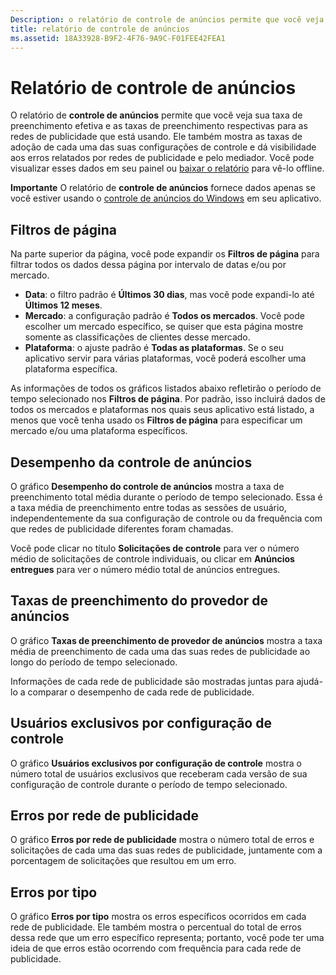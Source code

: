 ```yaml
---
Description: o relatório de controle de anúncios permite que você veja sua taxa de preenchimento efetiva e as taxas de preenchimento respectivas para as redes de publicidade que está usando.
title: relatório de controle de anúncios
ms.assetid: 18A33928-B9F2-4F76-9A9C-F01FEE42FEA1
---
```


# Relatório de controle de anúncios


O relatório de **controle de anúncios** permite que você veja sua taxa de preenchimento efetiva e as taxas de preenchimento respectivas para as redes de publicidade que está usando. Ele também mostra as taxas de adoção de cada uma das suas configurações de controle e dá visibilidade aos erros relatados por redes de publicidade e pelo mediador. Você pode visualizar esses dados em seu painel ou [baixar o relatório](download-analytic-reports.md) para vê-lo offline.

**Importante**  O relatório de **controle de anúncios** fornece dados apenas se você estiver usando o [controle de anúncios do Windows](https://msdn.microsoft.com/library/windows/apps/xaml/dn864359) em seu aplicativo.

 

## Filtros de página


Na parte superior da página, você pode expandir os **Filtros de página** para filtrar todos os dados dessa página por intervalo de datas e/ou por mercado.

-   **Data**: o filtro padrão é **Últimos 30 dias**, mas você pode expandi-lo até **Últimos 12 meses**.
-   **Mercado**: a configuração padrão é **Todos os mercados**. Você pode escolher um mercado específico, se quiser que esta página mostre somente as classificações de clientes desse mercado.
-   **Plataforma**: o ajuste padrão é **Todas as plataformas**. Se o seu aplicativo servir para várias plataformas, você poderá escolher uma plataforma específica.

As informações de todos os gráficos listados abaixo refletirão o período de tempo selecionado nos **Filtros de página**. Por padrão, isso incluirá dados de todos os mercados e plataformas nos quais seus aplicativo está listado, a menos que você tenha usado os **Filtros de página** para especificar um mercado e/ou uma plataforma específicos.

## Desempenho da controle de anúncios


O gráfico **Desempenho do controle de anúncios** mostra a taxa de preenchimento total média durante o período de tempo selecionado. Essa é a taxa média de preenchimento entre todas as sessões de usuário, independentemente da sua configuração de controle ou da frequência com que redes de publicidade diferentes foram chamadas.

Você pode clicar no título **Solicitações de controle** para ver o número médio de solicitações de controle individuais, ou clicar em **Anúncios entregues** para ver o número médio total de anúncios entregues.

## Taxas de preenchimento do provedor de anúncios


O gráfico **Taxas de preenchimento de provedor de anúncios** mostra a taxa média de preenchimento de cada uma das suas redes de publicidade ao longo do período de tempo selecionado.

Informações de cada rede de publicidade são mostradas juntas para ajudá-lo a comparar o desempenho de cada rede de publicidade.

## Usuários exclusivos por configuração de controle


O gráfico **Usuários exclusivos por configuração de controle** mostra o número total de usuários exclusivos que receberam cada versão de sua configuração de controle durante o período de tempo selecionado.

## Erros por rede de publicidade


O gráfico **Erros por rede de publicidade** mostra o número total de erros e solicitações de cada uma das suas redes de publicidade, juntamente com a porcentagem de solicitações que resultou em um erro.

## Erros por tipo


O gráfico **Erros por tipo** mostra os erros específicos ocorridos em cada rede de publicidade. Ele também mostra o percentual do total de erros dessa rede que um erro específico representa; portanto, você pode ter uma ideia de que erros estão ocorrendo com frequência para cada rede de publicidade.

 

 






<!--HONumber=Mar16_HO1-->


